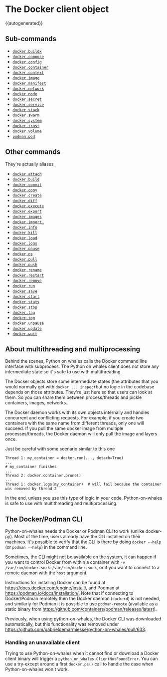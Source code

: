 # The Docker client object


{{autogenerated}}

## Sub-commands

* [`docker.buildx`](sub-commands/buildx.md)
* [`docker.compose`](sub-commands/compose.md)
* [`docker.config`](sub-commands/config.md)
* [`docker.container`](sub-commands/container.md)
* [`docker.context`](sub-commands/context.md)
* [`docker.image`](sub-commands/image.md)
* [`docker.manifest`](sub-commands/manifest.md)
* [`docker.network`](sub-commands/network.md)
* [`docker.node`](sub-commands/node.md)
* [`docker.secret`](sub-commands/secret.md)
* [`docker.service`](sub-commands/service.md)
* [`docker.stack`](sub-commands/stack.md)
* [`docker.swarm`](sub-commands/swarm.md)
* [`docker.system`](sub-commands/system.md)
* [`docker.trust`](sub-commands/trust.md)
* [`docker.volume`](sub-commands/volume.md)
* [`podman.pod`](sub-commands/pod.md)


## Other commands

They're actually aliases

* [`docker.attach`](sub-commands/container.md#python_on_whales.components.container.cli_wrapper.ContainerCLI.attach)
* [`docker.build`](sub-commands/buildx.md#python_on_whales.components.buildx.cli_wrapper.BuildxCLI.build)
* [`docker.commit`](sub-commands/container.md#python_on_whales.components.container.cli_wrapper.ContainerCLI.commit)
* [`docker.copy`](sub-commands/container.md#python_on_whales.components.container.cli_wrapper.ContainerCLI.copy)
* [`docker.create`](sub-commands/container.md#python_on_whales.components.container.cli_wrapper.ContainerCLI.create)
* [`docker.diff`](sub-commands/container.md#python_on_whales.components.container.cli_wrapper.ContainerCLI.diff)
* [`docker.execute`](sub-commands/container.md#python_on_whales.components.container.cli_wrapper.ContainerCLI.execute)
* [`docker.export`](sub-commands/container.md#python_on_whales.components.image.cli_wrapper.ImageCLI.export)
* [`docker.images`](sub-commands/image.md#python_on_whales.components.image.cli_wrapper.ImageCLI.list)
* [`docker.import_`](sub-commands/image.md#python_on_whales.components.image.cli_wrapper.ImageCLI.import_)
* [`docker.info`](sub-commands/system.md#python_on_whales.components.system.cli_wrapper.SystemCLI.info)
* [`docker.kill`](sub-commands/container.md#python_on_whales.components.container.cli_wrapper.ContainerCLI.kill)
* [`docker.load`](sub-commands/image.md#python_on_whales.components.image.cli_wrapper.ImageCLI.load)
* [`docker.logs`](sub-commands/container.md#python_on_whales.components.container.cli_wrapper.ContainerCLI.logs)
* [`docker.pause`](sub-commands/container.md#python_on_whales.components.container.cli_wrapper.ContainerCLI.pause)
* [`docker.ps`](sub-commands/container.md#python_on_whales.components.container.cli_wrapper.ContainerCLI.list)
* [`docker.pull`](sub-commands/image.md#python_on_whales.components.image.cli_wrapper.ImageCLI.pull)
* [`docker.push`](sub-commands/image.md#python_on_whales.components.image.cli_wrapper.ImageCLI.push)
* [`docker.rename`](sub-commands/container.md#python_on_whales.components.container.cli_wrapper.ContainerCLI.rename)
* [`docker.restart`](sub-commands/container.md#python_on_whales.components.container.cli_wrapper.ContainerCLI.rename)
* [`docker.remove`](sub-commands/container.md#python_on_whales.components.container.cli_wrapper.ContainerCLI.rename)
* [`docker.run`](sub-commands/container.md#python_on_whales.components.container.cli_wrapper.ContainerCLI.rename)
* [`docker.save`](sub-commands/image.md#python_on_whales.components.image.cli_wrapper.ImageCLI.save)
* [`docker.start`](sub-commands/container.md#python_on_whales.components.container.cli_wrapper.ContainerCLI.start)
* [`docker.stats`](sub-commands/container.md#python_on_whales.components.container.cli_wrapper.ContainerCLI.stats)
* [`docker.stop`](sub-commands/container.md#python_on_whales.components.container.cli_wrapper.ContainerCLI.stop)
* [`docker.tag`](sub-commands/image.md#python_on_whales.components.image.cli_wrapper.ImageCLI.tag)
* [`docker.top`](sub-commands/container.md#python_on_whales.components.container.cli_wrapper.ContainerCLI.top)
* [`docker.unpause`](sub-commands/container.md#python_on_whales.components.container.cli_wrapper.ContainerCLI.unpause)
* [`docker.update`](sub-commands/container.md#python_on_whales.components.container.cli_wrapper.ContainerCLI.update)
* [`docker.wait`](sub-commands/container.md#python_on_whales.components.container.cli_wrapper.ContainerCLI.wait)


## About multithreading and multiprocessing

Behind the scenes, Python on whales calls the Docker command line interface with
subprocess. The Python on whales client does not store any intermediate state so it's safe 
to use with multithreading. 

The Docker objects store some intermediate states (the attributes 
that you would normally get with `docker ... inspect`but no logic in 
the codebase depends on those attributes. They're just here so that users can look at them. 
So you can share them between process/threads and pickle containers, images, networks...

The Docker daemon works with its own objects internally and handles concurrent and conflicting requests. 
For example, if you create two containers with the same name from different threads, only one will 
succeed. If you pull the same docker image from multiple processes/threads, the Docker daemon will 
only pull the image and layers once.

Just be careful with some scenario similar to this one

```
Thread 1: my_container = docker.run(..., detach=True)
...
# my_container finishes
...
Thread 2: docker.container.prune()
...
Thread 1: docker.logs(my_container)  # will fail because the container was removed by thread 2
```

In the end, unless you use this type of logic in your code, 
Python-on-whales is safe to use with multithreading and multiprocessing.


## The Docker/Podman CLI

Python-on-whales needs the Docker or Podman CLI to work (unlike docker-py).
Most of the time, users already have the CLI installed on their machines. It's possible to 
verify that the CLI is there by doing `docker --help` (or `podman --help`) in the command line.

Sometimes, the CLI might not be available on the system, it can happen if you want to control
Docker from within a container with `-v /var/run/docker.sock:/var/run/docker.sock`, or if you
want to connect to a remote daemon with the `host` argument.

Instructions for installing Docker can be found at <https://docs.docker.com/engine/install/>,
and Podman at <https://podman.io/docs/installation/>. Note that if connecting to Docker/Podman
remotely then the Docker daemon (`dockerd`) is not needed, and similarly for Podman it is
possible to use `podman-remote` (available as a static binary from
<https://github.com/containers/podman/releases/latest>).

Previously, when using python-on-whales, the Docker CLI was downloaded automatically, but
this functionality was removed under <https://github.com/gabrieldemarmiesse/python-on-whales/pull/633>.


### Handling an unavailable client

Trying to use Python-on-whales when it cannot find or download a Docker client binary
will trigger a `python_on_whales.ClientNotFoundError`. You can use a try-except around 
a first `docker.ps()` call to handle the case when Python-on-whales won't work.
